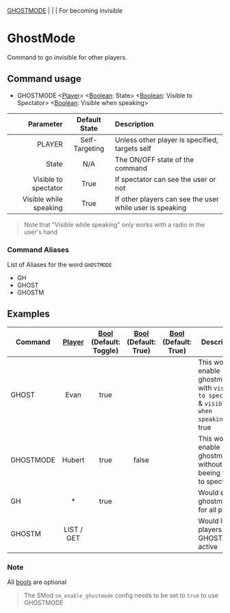 [GHOSTMODE](Commands/Player/GhostMode.md) | | | For becoming invisible


# GhostMode

Command to go invisible for other players.

## Command usage

* GHOSTMODE <[Player][player]> <[Boolean][csharp]: State> <[Boolean][csharp]: Visible to Spectator> <[Boolean][csharp]: Visible when speaking>

Parameter | Default State | Description
--: | :--: | :--
PLAYER | Self-Targeting | Unless other player is specified, targets self
State | N/A | The ON/OFF state of the command
Visible to spectator | True | If spectator can see the user or not
Visible while speaking | True | If other players can see the user while user is speaking

> Note that "Visible while speaking" only works with a radio in the user's hand

### Command Aliases

List of Aliases for the word `GHOSTMODE`

* GH
* GHOST
* GHOSTM

## Examples

Command | [Player][player] | [Bool][csharp] (Default: Toggle) | [Bool][csharp] (Default: True) | [Bool][csharp] (Default: True) | Description
--- | :---: | :---: | :---: | :---: | ---
GHOST | Evan | true | | | This would enable ghostmode with `visible to spectator` & `visible when speaking` to true
GHOSTMODE | Hubert | true | false | | This would enable ghostmode without beeing visible to spectators
GH | * | true | | | Would enable ghostmode for all players
GHOSTM | LIST / GET | | | | Would list all players with GHOSTMODE active

### Note

All [bools][csharp] are optional
>The SMod `sm_enable_ghostmode` config needs to be set to `true` to use GHOSTMODE

[csharp]: https://docs.microsoft.com/en-us/dotnet/csharp/language-reference/keywords/built-in-types-table
[player]: ../Variables.md
[resources]: ../Resources.md
